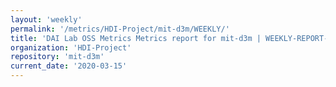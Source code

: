 ```yaml
---
layout: 'weekly'
permalink: '/metrics/HDI-Project/mit-d3m/WEEKLY/'
title: 'DAI Lab OSS Metrics Metrics report for mit-d3m | WEEKLY-REPORT-2020-03-15'
organization: 'HDI-Project'
repository: 'mit-d3m'
current_date: '2020-03-15'
---
```

